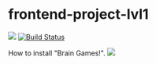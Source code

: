 # frontend-project-lvl1
<a href="https://codeclimate.com/github/sergeiwerty/frontend-project-lvl1/maintainability"><img src="https://api.codeclimate.com/v1/badges/dd76c3273d08b2171408/maintainability" /></a>
[![Build Status](https://travis-ci.com/sergeiwerty/frontend-project-lvl1.svg?branch=master)](https://travis-ci.com/sergeiwerty/frontend-project-lvl1)

How to install "Brain Games!". 
<a href="https://asciinema.org/a/7GPFaKuDyKkLH2mggvm3c1c8U" target="_blank"><img src="https://asciinema.org/a/7GPFaKuDyKkLH2mggvm3c1c8U.svg" /></a>
